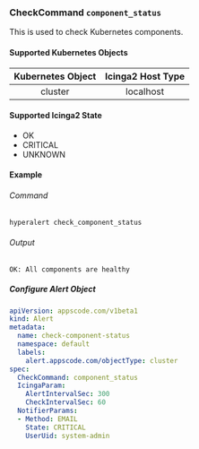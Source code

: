 ### CheckCommand `component_status`

This is used to check Kubernetes components.

#### Supported Kubernetes Objects

| Kubernetes Object   | Icinga2 Host Type  |
| :---:               | :---:              |
| cluster             | localhost          |

#### Supported Icinga2 State

* OK
* CRITICAL
* UNKNOWN

#### Example
###### Command
```sh
hyperalert check_component_status
```
###### Output
```
OK: All components are healthy
```

##### Configure Alert Object

```yaml
apiVersion: appscode.com/v1beta1
kind: Alert
metadata:
  name: check-component-status
  namespace: default
  labels:
    alert.appscode.com/objectType: cluster
spec:
  CheckCommand: component_status
  IcingaParam:
    AlertIntervalSec: 300
    CheckIntervalSec: 60
  NotifierParams:
  - Method: EMAIL
    State: CRITICAL
    UserUid: system-admin
```

